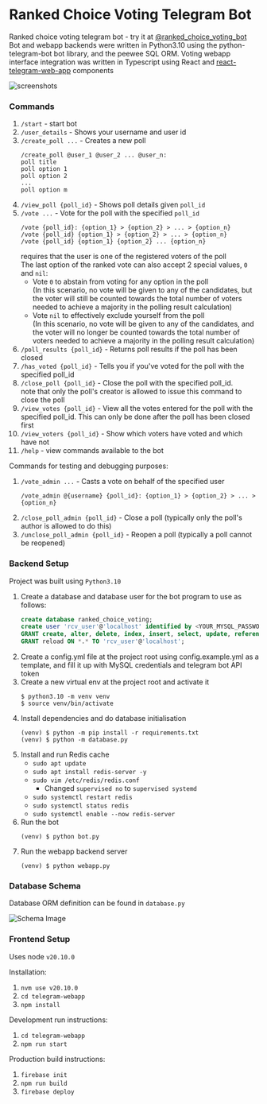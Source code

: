 # Ranked Choice Voting Telegram Bot
Ranked choice voting telegram bot - try it at [@ranked_choice_voting_bot](https://t.me/ranked_choice_voting_bot)   
Bot and webapp backends were written in Python3.10 using the python-telegram-bot bot library, and the peewee SQL ORM. Voting webapp interface integration was written in Typescript using React and [react-telegram-web-app](https://github.com/vkruglikov/react-telegram-web-app) components

![screenshots](https://github.com/milselarch/RCV-tele-bot/assets/11241733/99691922-483d-4fce-a99d-91662b7106b8)

### Commands
1) `/start` - start bot
2) `/user_details` - Shows your username and user id
3) `/create_poll ...` - Creates a new poll
   ```
   /create_poll @user_1 @user_2 ... @user_n:  
   poll title  
   poll option 1  
   poll option 2
   ...
   poll option m
   ```
4) `/view_poll {poll_id}` - Shows poll details given `poll_id`
5) `/vote ...` - Vote for the poll with the specified `poll_id`
   ```
   /vote {poll_id}: {option_1} > {option_2} > ... > {option_n} 
   /vote {poll_id} {option_1} > {option_2} > ... > {option_n} 
   /vote {poll_id} {option_1} {option_2} ... {option_n}
   ```
   requires that the user is one of the registered 
   voters of the poll  
   The last option of the ranked vote can also accept 2 special values, `0` and `nil`:
   - Vote `0` to abstain from voting for any option in the poll   
     (In this scenario, no vote will be given to any of the candidates,
     but the voter will still be counted towards the total number of 
     voters needed to achieve a majority in the polling result calculation)
   - Vote `nil` to effectively exclude yourself from the poll  
     (In this scenario, no vote will be given to any of the candidates, 
     and the voter will no longer be counted towards the total number of 
     voters needed to achieve a majority in the polling result calculation)
6) `/poll_results {poll_id}` - Returns poll results if the poll has been closed
7) `/has_voted {poll_id}` - Tells you if you've voted for the poll with the 
specified poll_id
8) `/close_poll {poll_id}` - Close the poll with the specified poll_id.   
note that only the poll's creator is allowed
to issue this command to close the poll
9) `/view_votes {poll_id}` - View all the votes entered for the poll 
with the specified poll_id. This can only be done after the poll 
has been closed first
10) `/view_voters {poll_id}` - Show which voters have voted and which have not
11) `/help` - view commands available to the bot

Commands for testing and debugging purposes: 
1) `/vote_admin ...` - Casts a vote on behalf of the specified user  
   ```
   /vote_admin @{username} {poll_id}: {option_1} > {option_2} > ... > {option_n}
   ```
2) `/close_poll_admin {poll_id}` - Close a poll
(typically only the poll's author is allowed to do this)
3) `/unclose_poll_admin {poll_id}` - Reopen a poll (typically a poll cannot be reopened)

### Backend Setup
Project was built using `Python3.10`

1. Create a database and database user for the bot program to use as follows:
   ```SQL
   create database ranked_choice_voting;
   create user 'rcv_user'@'localhost' identified by <YOUR_MYSQL_PASSWORD>;
   GRANT create, alter, delete, index, insert, select, update, references ON ranked_choice_voting.* TO 'rcv_user'@'localhost';
   GRANT reload ON *.* TO 'rcv_user'@'localhost';
   ```
2. Create a config.yml file at the project root using config.example.yml as a template,
   and fill it up with MySQL credentials and telegram bot API token
3. Create a new virtual env at the project root and activate it
   ```shell
   $ python3.10 -m venv venv
   $ source venv/bin/activate
   ```
4. Install dependencies and do database initialisation
   ```shell
   (venv) $ python -m pip install -r requirements.txt
   (venv) $ python -m database.py
   ```
5. Install and run Redis cache
    - `sudo apt update`
    - `sudo apt install redis-server -y`
    - `sudo vim /etc/redis/redis.conf`
      - Changed `supervised no` to `supervised systemd`
    - `sudo systemctl restart redis`
    - `sudo systemctl status redis`
    - `sudo systemctl enable --now redis-server`
6. Run the bot
   ```shell
   (venv) $ python bot.py
   ```
7. Run the webapp backend server
    ```shell
   (venv) $ python webapp.py
   ```

### Database Schema
Database ORM definition can be found in `database.py`

![Schema Image](https://github.com/milselarch/RCV-tele-bot/blob/master/schema.png)

### Frontend Setup
Uses node `v20.10.0`   

Installation:  
1. `nvm use v20.10.0`
2. `cd telegram-webapp`
3. `npm install`

Development run instructions:
1. `cd telegram-webapp`
2. `npm run start`

Production build instructions:
1. `firebase init`
2. `npm run build`
3. `firebase deploy`
